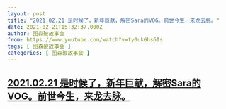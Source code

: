 ```yaml
---
layout: post
title: "2021.02.21 是时候了，新年巨献，解密Sara的VOG。前世今生，来龙去脉。"
date: 2021-02-21T15:32:37.000Z
author: 图森破故事会
from: https://www.youtube.com/watch?v=fy0ukGhs6Is
tags: [ 图森破故事会 ]
categories: [ 图森破故事会 ]
---
```

<!--1613921557000-->
[2021.02.21 是时候了，新年巨献，解密Sara的VOG。前世今生，来龙去脉。](https://www.youtube.com/watch?v=fy0ukGhs6Is)
------

<div>

</div>
